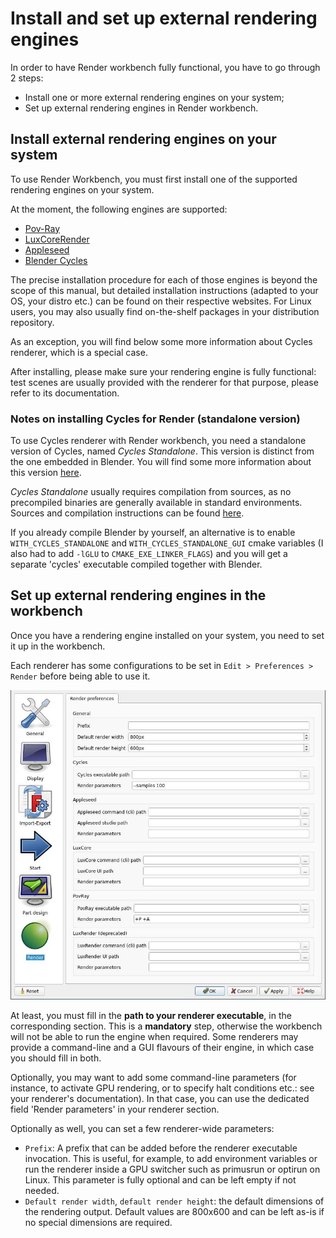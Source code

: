 # Install and set up external rendering engines

In order to have Render workbench fully functional, you have to go through 2
steps:
* Install one or more external rendering engines on your system;
* Set up external rendering engines in Render workbench.

## Install external rendering engines on your system

To use Render Workbench, you must first install one of the supported rendering
engines on your system.

At the moment, the following engines are supported:

* [Pov-Ray](https://povray.org/)  
* [LuxCoreRender](https://luxcorerender.org/)
* [Appleseed](https://appleseedhq.net) 
* [Blender Cycles](https://www.cycles-renderer.org/)

The precise installation procedure for each of those engines is beyond the
scope of this manual, but detailed installation instructions (adapted to your
OS, your distro etc.) can be found on their respective websites. For Linux
users, you may also usually find on-the-shelf packages in your distribution
repository.

As an exception, you will find below some more information about Cycles
renderer, which is a special case.

After installing, please make sure your rendering engine is fully functional:
test scenes are usually provided with the renderer for that purpose, please
refer to its documentation.

### Notes on installing Cycles for Render (standalone version)

To use Cycles renderer with Render workbench, you need a standalone version of
Cycles, named *Cycles Standalone*. This version is distinct from the one
embedded in Blender. You will find some more information about this version
[here](https://wiki.blender.org/wiki/Source/Render/Cycles/Standalone).

*Cycles Standalone* usually requires compilation from sources, as no
precompiled binaries are generally available in standard environments. Sources
and compilation instructions can be found
[here](https://developer.blender.org/diffusion/C/).

If you already compile Blender by yourself, an alternative is to enable
`WITH_CYCLES_STANDALONE` and `WITH_CYCLES_STANDALONE_GUI` cmake variables (I
also had to add `-lGLU` to `CMAKE_EXE_LINKER_FLAGS`) and you will get a
separate 'cycles' executable compiled together with Blender.

## Set up external rendering engines in the workbench

Once you have a rendering engine installed on your system, you need to set it
up in the workbench.

Each renderer has some configurations to be set in `Edit > Preferences >
Render` before being able to use it.

<img src=./preferences.jpg alt="Preferences" title="Renderers settings">

At least, you must fill in the **path to your renderer executable**, in the
corresponding section. This is a **mandatory** step, otherwise the workbench
will not be able to run the engine when required. Some renderers may provide a
command-line and a GUI flavours of their engine, in which case you should fill
in both.

Optionally, you may want to add some command-line parameters (for instance, to
activate GPU rendering, or to specify halt conditions etc.: see your renderer's
documentation). In that case, you can use the dedicated field 'Render
parameters' in your renderer section. 

Optionally as well, you can set a few renderer-wide parameters:
* `Prefix`: A prefix that can be added before the renderer executable
  invocation.  This is useful, for example, to add environment variables or run
  the renderer inside a GPU switcher such as primusrun or optirun on Linux.
  This parameter is fully optional and can be left empty if not needed.
* `Default render width`, `default render height`: the default dimensions of
  the rendering output. Default values are 800x600 and can be left as-is if no
  special dimensions are required.
